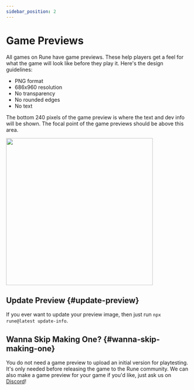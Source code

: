 ```yaml
---
sidebar_position: 2
---
```


# Game Previews

All games on Rune have game previews. These help players get a feel for what the game will look like before they play it. Here's the design guidelines:

- PNG format
- 686x960 resolution
- No transparency
- No rounded edges
- No text

The bottom 240 pixels of the game preview is where the text and dev info will be shown. The focal point of the game previews should be above this area.

<img src="/img/publishing/game-preview-example.png" width="400" />

## Update Preview {#update-preview}

If you ever want to update your preview image, then just run `npx rune@latest update-info`.

## Wanna Skip Making One? {#wanna-skip-making-one}

You do not need a game preview to upload an initial version for playtesting. It's only needed before releasing the game to the Rune community. We can also make a game preview for your game if you'd like, just ask us on [Discord](https://discord.gg/rune-devs)!
